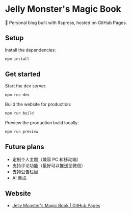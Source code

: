 # Jelly Monster's Magic Book

📝 Personal blog built with Rspress, hosted on GitHub Pages.

## Setup

Install the dependencies:

```bash
npm install
```

## Get started

Start the dev server:

```bash
npm run dev
```

Build the website for production:

```bash
npm run build
```

Preview the production build locally:

```bash
npm run preview
```

## Future plans

- 定制个人主题（兼容 PC 和移动端）
- 支持评论功能（最好可以推送至微信）
- 支持公告栏目
- AI 集成

## Website

- [Jelly Monster's Magic Book | GitHub Pages](https://lemonnuu.github.io/blog/)
